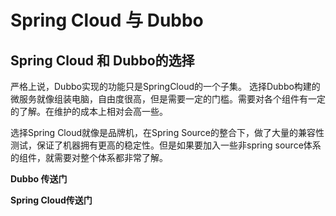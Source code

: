 # Spring Cloud 与 Dubbo


## Spring Cloud 和 Dubbo的选择

严格上说，Dubbo实现的功能只是SpringCloud的一个子集。
选择Dubbo构建的微服务就像组装电脑，自由度很高，但是需要一定的门槛。需要对各个组件有一定的了解。在维护的成本上相对会高一些。

选择Spring Cloud就像是品牌机，在Spring Source的整合下，做了大量的兼容性测试，保证了机器拥有更高的稳定性。但是如果要加入一些非spring source体系的组件，就需要对整个体系都非常了解。



**Dubbo 传送门**

**Spring Cloud传送门**


